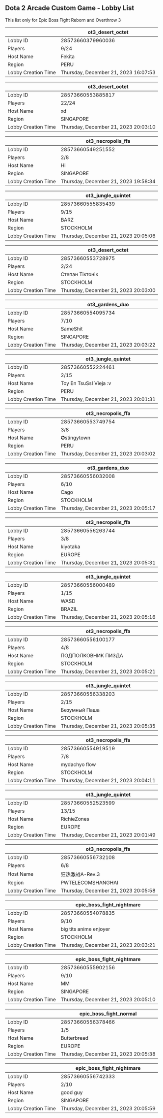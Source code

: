 ## Dota 2 Arcade Custom Game - Lobby List

This list only for Epic Boss Fight Reborn and Overthrow 3

|  | ot3_desert_octet |
| ------ | ------ |
| Lobby ID | 28573660379960036 |
| Players | 9/24 |
| Host Name | Fekita |
| Region | PERU |
| Lobby Creation Time | Thursday, December 21, 2023 16:07:53 |


|  | ot3_desert_octet |
| ------ | ------ |
| Lobby ID | 28573660553885817 |
| Players | 22/24 |
| Host Name | xd |
| Region | SINGAPORE |
| Lobby Creation Time | Thursday, December 21, 2023 20:03:10 |


|  | ot3_necropolis_ffa |
| ------ | ------ |
| Lobby ID | 28573660549251552 |
| Players | 2/8 |
| Host Name | Hi |
| Region | SINGAPORE |
| Lobby Creation Time | Thursday, December 21, 2023 19:58:34 |


|  | ot3_jungle_quintet |
| ------ | ------ |
| Lobby ID | 28573660555835439 |
| Players | 9/15 |
| Host Name | BARZ |
| Region | STOCKHOLM |
| Lobby Creation Time | Thursday, December 21, 2023 20:05:06 |


|  | ot3_desert_octet |
| ------ | ------ |
| Lobby ID | 28573660553728975 |
| Players | 2/24 |
| Host Name | Степан Тіктонік |
| Region | STOCKHOLM |
| Lobby Creation Time | Thursday, December 21, 2023 20:03:00 |


|  | ot3_gardens_duo |
| ------ | ------ |
| Lobby ID | 28573660554095734 |
| Players | 7/10 |
| Host Name | SameShit |
| Region | SINGAPORE |
| Lobby Creation Time | Thursday, December 21, 2023 20:03:22 |


|  | ot3_jungle_quintet |
| ------ | ------ |
| Lobby ID | 28573660552224461 |
| Players | 2/15 |
| Host Name | Toy En TsuSsI Vieja :v |
| Region | PERU |
| Lobby Creation Time | Thursday, December 21, 2023 20:01:31 |


|  | ot3_necropolis_ffa |
| ------ | ------ |
| Lobby ID | 28573660553749754 |
| Players | 3/8 |
| Host Name | ✪stingytown |
| Region | PERU |
| Lobby Creation Time | Thursday, December 21, 2023 20:03:02 |


|  | ot3_gardens_duo |
| ------ | ------ |
| Lobby ID | 28573660556032008 |
| Players | 6/10 |
| Host Name | Cago |
| Region | STOCKHOLM |
| Lobby Creation Time | Thursday, December 21, 2023 20:05:17 |


|  | ot3_necropolis_ffa |
| ------ | ------ |
| Lobby ID | 28573660556263744 |
| Players | 3/8 |
| Host Name | kiyotaka |
| Region | EUROPE |
| Lobby Creation Time | Thursday, December 21, 2023 20:05:31 |


|  | ot3_jungle_quintet |
| ------ | ------ |
| Lobby ID | 28573660556000489 |
| Players | 1/15 |
| Host Name | WASD |
| Region | BRAZIL |
| Lobby Creation Time | Thursday, December 21, 2023 20:05:16 |


|  | ot3_necropolis_ffa |
| ------ | ------ |
| Lobby ID | 28573660556100177 |
| Players | 4/8 |
| Host Name | ПОДПОЛКОВНИК ПИЗДА |
| Region | STOCKHOLM |
| Lobby Creation Time | Thursday, December 21, 2023 20:05:21 |


|  | ot3_jungle_quintet |
| ------ | ------ |
| Lobby ID | 28573660556338203 |
| Players | 2/15 |
| Host Name | Безумный Паша |
| Region | STOCKHOLM |
| Lobby Creation Time | Thursday, December 21, 2023 20:05:35 |


|  | ot3_necropolis_ffa |
| ------ | ------ |
| Lobby ID | 28573660554919519 |
| Players | 7/8 |
| Host Name | mydachyo flow |
| Region | STOCKHOLM |
| Lobby Creation Time | Thursday, December 21, 2023 20:04:11 |


|  | ot3_jungle_quintet |
| ------ | ------ |
| Lobby ID | 28573660552523599 |
| Players | 13/15 |
| Host Name | RichieZones |
| Region | EUROPE |
| Lobby Creation Time | Thursday, December 21, 2023 20:01:49 |


|  | ot3_necropolis_ffa |
| ------ | ------ |
| Lobby ID | 28573660556732108 |
| Players | 6/8 |
| Host Name | 狂热激战A-Rev.3 |
| Region | PWTELECOMSHANGHAI |
| Lobby Creation Time | Thursday, December 21, 2023 20:05:58 |


|  | epic_boss_fight_nightmare |
| ------ | ------ |
| Lobby ID | 28573660554078835 |
| Players | 9/10 |
| Host Name | big tits anime enjoyer |
| Region | STOCKHOLM |
| Lobby Creation Time | Thursday, December 21, 2023 20:03:21 |


|  | epic_boss_fight_nightmare |
| ------ | ------ |
| Lobby ID | 28573660555902156 |
| Players | 9/10 |
| Host Name | MM |
| Region | SINGAPORE |
| Lobby Creation Time | Thursday, December 21, 2023 20:05:10 |


|  | epic_boss_fight_normal |
| ------ | ------ |
| Lobby ID | 28573660556378466 |
| Players | 1/5 |
| Host Name | Butterbread |
| Region | EUROPE |
| Lobby Creation Time | Thursday, December 21, 2023 20:05:38 |


|  | epic_boss_fight_nightmare |
| ------ | ------ |
| Lobby ID | 28573660556742333 |
| Players | 2/10 |
| Host Name | good guy |
| Region | SINGAPORE |
| Lobby Creation Time | Thursday, December 21, 2023 20:05:59 |


